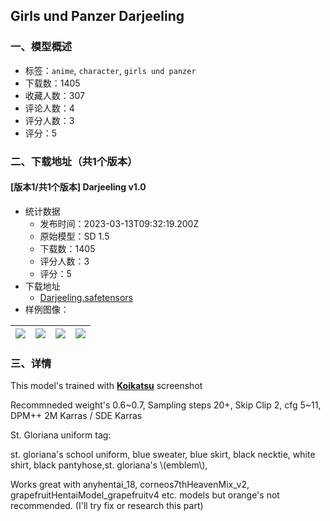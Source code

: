 ## Girls und Panzer Darjeeling
### 一、模型概述

- 标签：`anime`, `character`, `girls und panzer`
- 下载数：1405
- 收藏人数：307
- 评论人数：4
- 评分人数：3
- 评分：5

### 二、下载地址（共1个版本）

#### [版本1/共1个版本] Darjeeling v1.0

- 统计数据
  - 发布时间：2023-03-13T09:32:19.200Z
  - 原始模型：SD 1.5
  - 下载数：1405
  - 评分人数：3
  - 评分：5
- 下载地址
  - [Darjeeling.safetensors](https://civitai.com/api/download/models/22462)
- 样例图像：

| <img src="https://image.civitai.com/xG1nkqKTMzGDvpLrqFT7WA/04bc64c7-325c-433b-871b-6a22b602e600/width=450/241643.jpeg" /> | <img src="https://image.civitai.com/xG1nkqKTMzGDvpLrqFT7WA/d71e5486-dc16-49c4-dd03-8fca0c9c9f00/width=450/241646.jpeg" /> | <img src="https://image.civitai.com/xG1nkqKTMzGDvpLrqFT7WA/a7db28dc-bc2c-4ffd-7bc9-29d2b6a2f600/width=450/241645.jpeg" /> | <img src="https://image.civitai.com/xG1nkqKTMzGDvpLrqFT7WA/cca9590a-d582-474b-88bc-c581b925d800/width=450/241644.jpeg" /> |
| ---- | ---- | ---- | ---- |


### 三、详情
<p>This model's trained with <a target="_blank" rel="ugc" href="https://www.pixiv.net/artworks/100823018"><strong>Koikatsu</strong></a> screenshot</p><p></p><p>Recommneded weight's 0.6~0.7, Sampling steps 20+, Skip Clip 2, cfg 5~11, DPM++ 2M Karras / SDE Karras</p><p></p><p>St. Gloriana uniform tag:</p><p>st. gloriana's school uniform, blue sweater, blue skirt, black necktie, white shirt, black pantyhose,st. gloriana's \(emblem\),</p><p></p><p>Works great with anyhentai_18, corneos7thHeavenMix_v2, grapefruitHentaiModel_grapefruitv4 etc. models but orange's not recommended. (I'll try fix or research this part)</p>